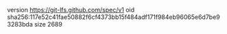 version https://git-lfs.github.com/spec/v1
oid sha256:117e52c41fae50882f6cf4373bb15f484adf171f984eb96065e6d7be93283bda
size 2689
